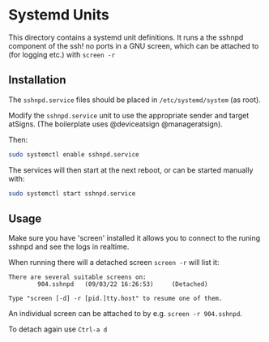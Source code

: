 # Systemd Units

This directory contains a systemd unit definitions. It runs a the sshnpd component
of the ssh! no ports in a GNU screen, which can be attached to (for logging etc.)
with `screen -r`

## Installation

The `sshnpd.service` files should be placed in `/etc/systemd/system` (as root).

Modify the `sshnpd.service` unit to use the appropriate sender and target
atSigns. (The boilerplate uses @deviceatsign @manageratsign).

Then:

```bash
sudo systemctl enable sshnpd.service
```

The services will then start at the next reboot, or can be started manually
with:

```bash
sudo systemctl start sshnpd.service
```

## Usage

Make sure you have 'screen' installed it allows you to connect to the runing sshnpd and see the logs in realtime.

When running there will a detached screen `screen -r` will list it:

```
There are several suitable screens on:
        904.sshnpd   (09/03/22 16:26:53)     (Detached)

Type "screen [-d] -r [pid.]tty.host" to resume one of them.
```

An individual screen can be attached to by e.g. `screen -r 904.sshnpd`.

To detach again use `Ctrl-a d`
